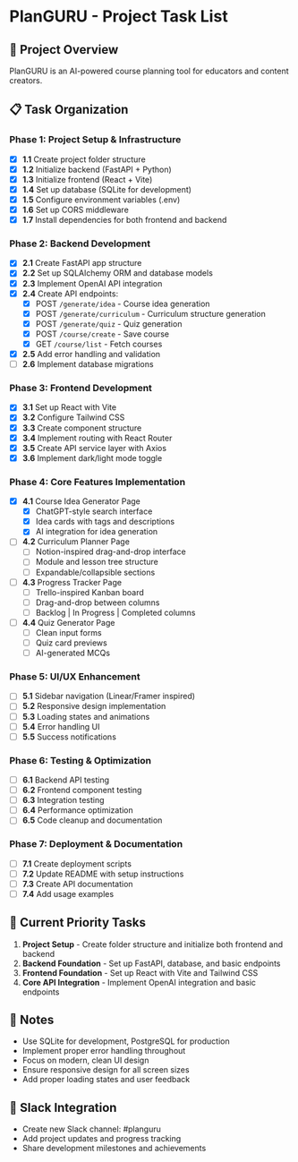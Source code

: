 # PlanGURU - Project Task List

## 🎯 Project Overview
PlanGURU is an AI-powered course planning tool for educators and content creators.

## 📋 Task Organization

### Phase 1: Project Setup & Infrastructure
- [x] **1.1** Create project folder structure
- [x] **1.2** Initialize backend (FastAPI + Python)
- [x] **1.3** Initialize frontend (React + Vite)
- [x] **1.4** Set up database (SQLite for development)
- [x] **1.5** Configure environment variables (.env)
- [x] **1.6** Set up CORS middleware
- [x] **1.7** Install dependencies for both frontend and backend

### Phase 2: Backend Development
- [x] **2.1** Create FastAPI app structure
- [x] **2.2** Set up SQLAlchemy ORM and database models
- [x] **2.3** Implement OpenAI API integration
- [x] **2.4** Create API endpoints:
  - [x] POST `/generate/idea` - Course idea generation
  - [x] POST `/generate/curriculum` - Curriculum structure generation
  - [x] POST `/generate/quiz` - Quiz generation
  - [x] POST `/course/create` - Save course
  - [x] GET `/course/list` - Fetch courses
- [x] **2.5** Add error handling and validation
- [ ] **2.6** Implement database migrations

### Phase 3: Frontend Development
- [x] **3.1** Set up React with Vite
- [x] **3.2** Configure Tailwind CSS
- [x] **3.3** Create component structure
- [x] **3.4** Implement routing with React Router
- [x] **3.5** Create API service layer with Axios
- [x] **3.6** Implement dark/light mode toggle

### Phase 4: Core Features Implementation
- [x] **4.1** Course Idea Generator Page
  - [x] ChatGPT-style search interface
  - [x] Idea cards with tags and descriptions
  - [x] AI integration for idea generation
- [ ] **4.2** Curriculum Planner Page
  - [ ] Notion-inspired drag-and-drop interface
  - [ ] Module and lesson tree structure
  - [ ] Expandable/collapsible sections
- [ ] **4.3** Progress Tracker Page
  - [ ] Trello-inspired Kanban board
  - [ ] Drag-and-drop between columns
  - [ ] Backlog | In Progress | Completed columns
- [ ] **4.4** Quiz Generator Page
  - [ ] Clean input forms
  - [ ] Quiz card previews
  - [ ] AI-generated MCQs

### Phase 5: UI/UX Enhancement
- [ ] **5.1** Sidebar navigation (Linear/Framer inspired)
- [ ] **5.2** Responsive design implementation
- [ ] **5.3** Loading states and animations
- [ ] **5.4** Error handling UI
- [ ] **5.5** Success notifications

### Phase 6: Testing & Optimization
- [ ] **6.1** Backend API testing
- [ ] **6.2** Frontend component testing
- [ ] **6.3** Integration testing
- [ ] **6.4** Performance optimization
- [ ] **6.5** Code cleanup and documentation

### Phase 7: Deployment & Documentation
- [ ] **7.1** Create deployment scripts
- [ ] **7.2** Update README with setup instructions
- [ ] **7.3** Create API documentation
- [ ] **7.4** Add usage examples

## 🚀 Current Priority Tasks
1. **Project Setup** - Create folder structure and initialize both frontend and backend
2. **Backend Foundation** - Set up FastAPI, database, and basic endpoints
3. **Frontend Foundation** - Set up React with Vite and Tailwind CSS
4. **Core API Integration** - Implement OpenAI integration and basic endpoints

## 📝 Notes
- Use SQLite for development, PostgreSQL for production
- Implement proper error handling throughout
- Focus on modern, clean UI design
- Ensure responsive design for all screen sizes
- Add proper loading states and user feedback

## 🔗 Slack Integration
- Create new Slack channel: #planguru
- Add project updates and progress tracking
- Share development milestones and achievements 